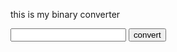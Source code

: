 <!DOCTYPE html>
<html>
    <head>
        <title>
            Nl binary converter
        </title>
        <script>
            function dTob(){
                //alert('hello');
                var decimalInput = document.getElementById('decimalInput').value;
                var binaryOutput = Number(decimalInput).toString(2);
                alert(binaryOutput);
            }
        </script>
    </head>
    <body>
        <p>this is my binary converter</p>
        <input id="decimalInput" type="number" />
        <button onclick="dTob();">convert</button>
    </body>
</html>